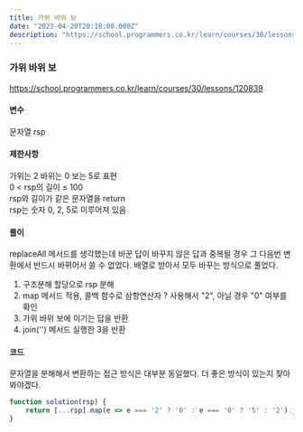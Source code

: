```yaml
---
title: 가위 바위 보
date: "2023-04-20T20:18:00.000Z"
description: "https://school.programmers.co.kr/learn/courses/30/lessons/120839"
---
```

### 가위 바위 보    
https://school.programmers.co.kr/learn/courses/30/lessons/120839    
    
#### 변수    
문자열 rsp    
    
#### 제한사항    
가위는 2 바위는 0 보는 5로 표현    
0 < rsp의 길이 ≤ 100    
rsp와 길이가 같은 문자열을 return    
rsp는 숫자 0, 2, 5로 이루어져 있음    
    
#### 풀이    
replaceAll 메서드를 생각했는데 바꾼 답이 바꾸지 않은 답과 중복될 경우 그 다음번 변환에서 반드시 바뀌어서 쓸 수 없었다. 배열로 받아서 모두 바꾸는 방식으로 풀었다.    
1. 구조분해 할당으로 rsp 분해    
2. map 메서드 적용, 콜백 함수로 삼항연산자 ? 사용해서 "2", 아닐 경우 "0" 여부를 확인    
3. 가위 바위 보에 이기는 답을 반환    
4. join('') 메서드 실행한 3을 반환    
    
#### 코드    
문자열을 분해해서 변환하는 접근 방식은 대부분 동일했다. 더 좋은 방식이 있는지 찾아봐야겠다.    
```JavaScript
function solution(rsp) {
    return [...rsp].map(e => e === '2' ? '0' : e === '0' ? '5' : '2').join('');
}
```